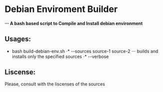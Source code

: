 # Debian Enviroment Builder
#### ⋅⋅⋅ A bash based script to Compile and Install debian environment




## Usages:
  * bash build-debian-env.sh
     ⋅* --sources source-1 source-2
      ⋅⋅⋅ builds and installs only the specified sources
     ⋅* --verbose
     


## Liscense:
Please, consult with the liscenses of the sources
